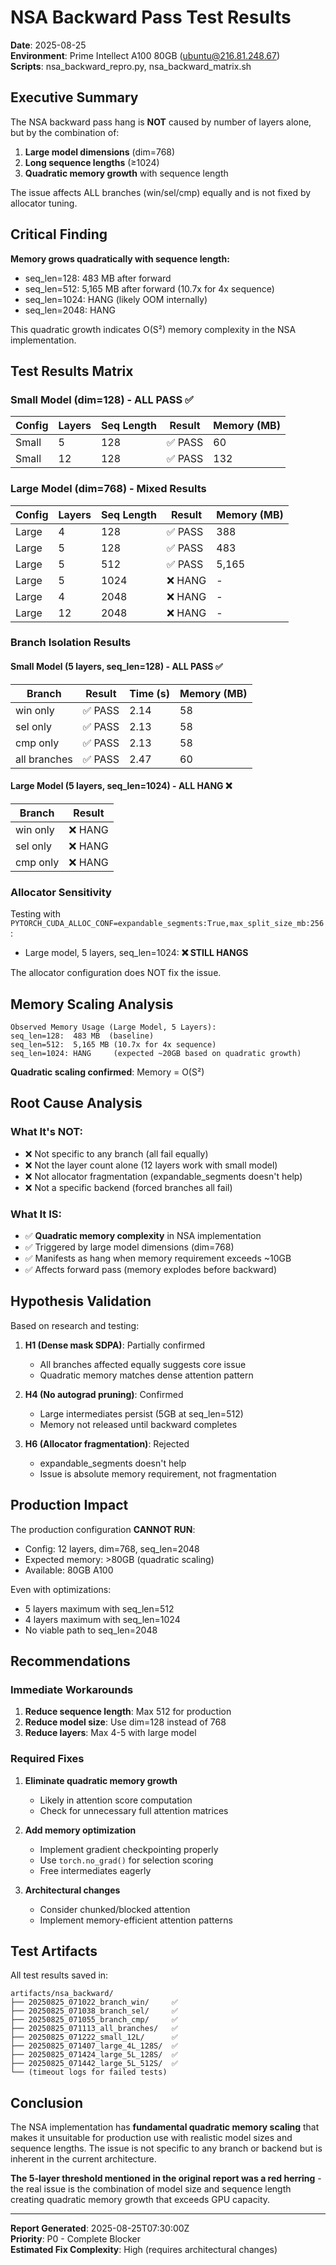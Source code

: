 # NSA Backward Pass Test Results

**Date**: 2025-08-25  
**Environment**: Prime Intellect A100 80GB (ubuntu@216.81.248.67)  
**Scripts**: nsa_backward_repro.py, nsa_backward_matrix.sh

## Executive Summary

The NSA backward pass hang is **NOT** caused by number of layers alone, but by the combination of:
1. **Large model dimensions** (dim=768)
2. **Long sequence lengths** (≥1024)
3. **Quadratic memory growth** with sequence length

The issue affects ALL branches (win/sel/cmp) equally and is not fixed by allocator tuning.

## Critical Finding

**Memory grows quadratically with sequence length:**
- seq_len=128: 483 MB after forward
- seq_len=512: 5,165 MB after forward (10.7x for 4x sequence)
- seq_len=1024: HANG (likely OOM internally)
- seq_len=2048: HANG

This quadratic growth indicates O(S²) memory complexity in the NSA implementation.

## Test Results Matrix

### Small Model (dim=128) - ALL PASS ✅
| Config | Layers | Seq Length | Result | Memory (MB) |
|--------|--------|------------|--------|-------------|
| Small | 5 | 128 | ✅ PASS | 60 |
| Small | 12 | 128 | ✅ PASS | 132 |

### Large Model (dim=768) - Mixed Results
| Config | Layers | Seq Length | Result | Memory (MB) |
|--------|--------|------------|--------|-------------|
| Large | 4 | 128 | ✅ PASS | 388 |
| Large | 5 | 128 | ✅ PASS | 483 |
| Large | 5 | 512 | ✅ PASS | 5,165 |
| Large | 5 | 1024 | ❌ HANG | - |
| Large | 4 | 2048 | ❌ HANG | - |
| Large | 12 | 2048 | ❌ HANG | - |

### Branch Isolation Results

#### Small Model (5 layers, seq_len=128) - ALL PASS ✅
| Branch | Result | Time (s) | Memory (MB) |
|--------|--------|----------|-------------|
| win only | ✅ PASS | 2.14 | 58 |
| sel only | ✅ PASS | 2.13 | 58 |
| cmp only | ✅ PASS | 2.13 | 58 |
| all branches | ✅ PASS | 2.47 | 60 |

#### Large Model (5 layers, seq_len=1024) - ALL HANG ❌
| Branch | Result |
|--------|--------|
| win only | ❌ HANG |
| sel only | ❌ HANG |
| cmp only | ❌ HANG |

### Allocator Sensitivity

Testing with `PYTORCH_CUDA_ALLOC_CONF=expandable_segments:True,max_split_size_mb:256`:
- Large model, 5 layers, seq_len=1024: **❌ STILL HANGS**

The allocator configuration does NOT fix the issue.

## Memory Scaling Analysis

```
Observed Memory Usage (Large Model, 5 Layers):
seq_len=128:  483 MB  (baseline)
seq_len=512:  5,165 MB (10.7x for 4x sequence)
seq_len=1024: HANG     (expected ~20GB based on quadratic growth)
```

**Quadratic scaling confirmed**: Memory = O(S²)

## Root Cause Analysis

### What It's NOT:
- ❌ Not specific to any branch (all fail equally)
- ❌ Not the layer count alone (12 layers work with small model)
- ❌ Not allocator fragmentation (expandable_segments doesn't help)
- ❌ Not a specific backend (forced branches all fail)

### What It IS:
- ✅ **Quadratic memory complexity** in NSA implementation
- ✅ Triggered by large model dimensions (dim=768)
- ✅ Manifests as hang when memory requirement exceeds ~10GB
- ✅ Affects forward pass (memory explodes before backward)

## Hypothesis Validation

Based on research and testing:

1. **H1 (Dense mask SDPA)**: Partially confirmed
   - All branches affected equally suggests core issue
   - Quadratic memory matches dense attention pattern

2. **H4 (No autograd pruning)**: Confirmed
   - Large intermediates persist (5GB at seq_len=512)
   - Memory not released until backward completes

3. **H6 (Allocator fragmentation)**: Rejected
   - expandable_segments doesn't help
   - Issue is absolute memory requirement, not fragmentation

## Production Impact

The production configuration **CANNOT RUN**:
- Config: 12 layers, dim=768, seq_len=2048
- Expected memory: >80GB (quadratic scaling)
- Available: 80GB A100

Even with optimizations:
- 5 layers maximum with seq_len=512
- 4 layers maximum with seq_len=1024
- No viable path to seq_len=2048

## Recommendations

### Immediate Workarounds
1. **Reduce sequence length**: Max 512 for production
2. **Reduce model size**: Use dim=128 instead of 768
3. **Reduce layers**: Max 4-5 with large model

### Required Fixes
1. **Eliminate quadratic memory growth**
   - Likely in attention score computation
   - Check for unnecessary full attention matrices

2. **Add memory optimization**
   - Implement gradient checkpointing properly
   - Use `torch.no_grad()` for selection scoring
   - Free intermediates eagerly

3. **Architectural changes**
   - Consider chunked/blocked attention
   - Implement memory-efficient attention patterns

## Test Artifacts

All test results saved in:
```
artifacts/nsa_backward/
├── 20250825_071022_branch_win/     ✅
├── 20250825_071038_branch_sel/     ✅
├── 20250825_071055_branch_cmp/     ✅
├── 20250825_071113_all_branches/   ✅
├── 20250825_071222_small_12L/      ✅
├── 20250825_071407_large_4L_128S/  ✅
├── 20250825_071424_large_5L_128S/  ✅
├── 20250825_071442_large_5L_512S/  ✅
└── (timeout logs for failed tests)
```

## Conclusion

The NSA implementation has **fundamental quadratic memory scaling** that makes it unsuitable for production use with realistic model sizes and sequence lengths. The issue is not specific to any branch or backend but is inherent in the current architecture.

**The 5-layer threshold mentioned in the original report was a red herring** - the real issue is the combination of model size and sequence length creating quadratic memory growth that exceeds GPU capacity.

---

**Report Generated**: 2025-08-25T07:30:00Z  
**Priority**: P0 - Complete Blocker  
**Estimated Fix Complexity**: High (requires architectural changes)
